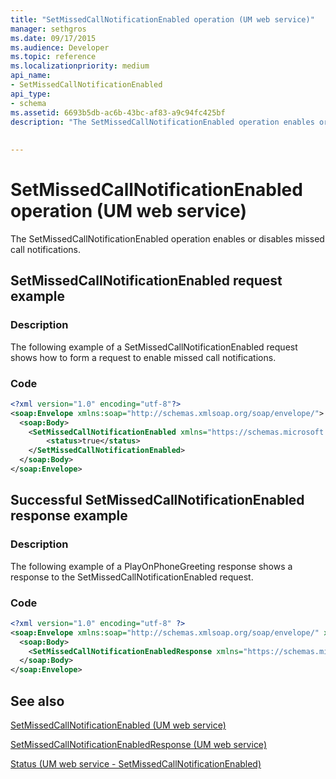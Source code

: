 ```yaml
---
title: "SetMissedCallNotificationEnabled operation (UM web service)"
manager: sethgros
ms.date: 09/17/2015
ms.audience: Developer
ms.topic: reference
ms.localizationpriority: medium
api_name:
- SetMissedCallNotificationEnabled
api_type:
- schema
ms.assetid: 6693b5db-ac6b-43bc-af83-a9c94fc425bf
description: "The SetMissedCallNotificationEnabled operation enables or disables missed call notifications."
 
 
---
```


# SetMissedCallNotificationEnabled operation (UM web service)

The SetMissedCallNotificationEnabled operation enables or disables missed call notifications.
  
## SetMissedCallNotificationEnabled request example

### Description

The following example of a SetMissedCallNotificationEnabled request shows how to form a request to enable missed call notifications.
  
### Code

```XML
<?xml version="1.0" encoding="utf-8"?>
<soap:Envelope xmlns:soap="http://schemas.xmlsoap.org/soap/envelope/">
  <soap:Body>
    <SetMissedCallNotificationEnabled xmlns="https://schemas.microsoft.com/exchange/services/2006/messages">
        <status>true</status>
    </SetMissedCallNotificationEnabled>
  </soap:Body>
</soap:Envelope>
```

## Successful SetMissedCallNotificationEnabled response example

### Description

The following example of a PlayOnPhoneGreeting response shows a response to the SetMissedCallNotificationEnabled request.
  
### Code

```XML
<?xml version="1.0" encoding="utf-8" ?> 
<soap:Envelope xmlns:soap="http://schemas.xmlsoap.org/soap/envelope/" xmlns:xsi="http://www.w3.org/2001/XMLSchema-instance" xmlns:xsd="http://www.w3.org/2001/XMLSchema">
  <soap:Body>
    <SetMissedCallNotificationEnabledResponse xmlns="https://schemas.microsoft.com/exchange/services/2006/messages" /> 
  </soap:Body>
</soap:Envelope>
```

## See also



[SetMissedCallNotificationEnabled (UM web service)](setmissedcallnotificationenabled-um-web-service.md)
  
[SetMissedCallNotificationEnabledResponse (UM web service)](setmissedcallnotificationenabledresponse-um-web-service.md)
  
[Status (UM web service - SetMissedCallNotificationEnabled)](status-um-web-servicesetmissedcallnotificationenabled.md)

